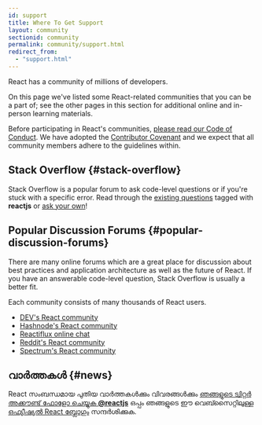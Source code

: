 ```yaml
---
id: support
title: Where To Get Support
layout: community
sectionid: community
permalink: community/support.html
redirect_from:
  - "support.html"
---
```


React has a community of millions of developers.

On this page we've listed some React-related communities that you can be a part of; see the other pages in this section for additional online and in-person learning materials.

Before participating in React's communities, [please read our Code of Conduct](https://github.com/facebook/react/blob/main/CODE_OF_CONDUCT.md). We have adopted the [Contributor Covenant](https://www.contributor-covenant.org/) and we expect that all community members adhere to the guidelines within.

## Stack Overflow {#stack-overflow}

Stack Overflow is a popular forum to ask code-level questions or if you're stuck with a specific error. Read through the [existing questions](https://stackoverflow.com/questions/tagged/reactjs) tagged with **reactjs** or [ask your own](https://stackoverflow.com/questions/ask?tags=reactjs)!

## Popular Discussion Forums {#popular-discussion-forums}

There are many online forums which are a great place for discussion about best practices and application architecture as well as the future of React. If you have an answerable code-level question, Stack Overflow is usually a better fit.

Each community consists of many thousands of React users.

* [DEV's React community](https://dev.to/t/react)
* [Hashnode's React community](https://hashnode.com/n/reactjs)
* [Reactiflux online chat](https://discord.gg/reactiflux)
* [Reddit's React community](https://www.reddit.com/r/reactjs/)
* [Spectrum's React community](https://spectrum.chat/react)

## വാര്‍ത്തകള്‍ {#news}

React സംബന്ധമായ പുതിയ വാര്‍ത്തകള്‍ക്കും വിവരങ്ങള്‍ക്കും [‍ഞങ്ങളുടെ ട്വിറ്റര്‍ അക്കൗണ്ട് ഫോളോ ചെയ്യുക **@reactjs**](https://twitter.com/reactjs) ഒപ്പം ‍ഞങ്ങളുടെ ഈ വെബ്സൈറ്റിലുള്ള   [ഒഫ്യീഷ്യല്‍ React ബ്ലോഗും](/blog/) സന്ദര്‍ശിക്കുക.
